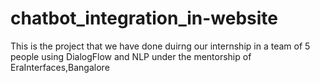 # chatbot_integration_in-website

This is the project that we have done duirng our internship in a team of 5 people using DialogFlow and NLP under the mentorship of EraInterfaces,Bangalore
